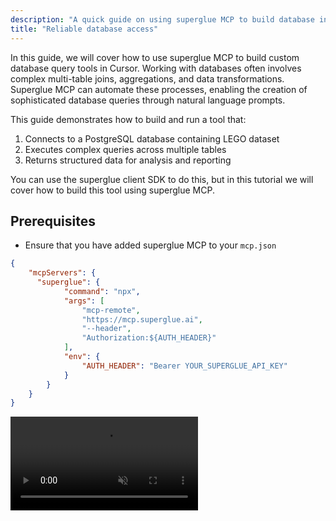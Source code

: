 ```yaml
---
description: "A quick guide on using superglue MCP to build database integrations."
title: "Reliable database access"
---
```


In this guide, we will cover how to use superglue MCP to build custom database query tools in Cursor. Working with databases often involves complex multi-table joins, aggregations, and data transformations. Superglue MCP can automate these processes, enabling the creation of sophisticated database queries through natural language prompts.

This guide demonstrates how to build and run a tool that:

1. Connects to a PostgreSQL database containing LEGO dataset
2. Executes complex queries across multiple tables
3. Returns structured data for analysis and reporting

You can use the superglue client SDK to do this, but in this tutorial we will cover how to build this tool using superglue MCP.

## Prerequisites

- Ensure that you have added superglue MCP to your `mcp.json`

```json mcp.json
{
	"mcpServers": {
	  "superglue": {
			"command": "npx",
			"args": [
				"mcp-remote",
				"https://mcp.superglue.ai",
				"--header",
				"Authorization:${AUTH_HEADER}"
			],
			"env": {
				"AUTH_HEADER": "Bearer YOUR_SUPERGLUE_API_KEY"
			}	
	    }
	}
}
```

<video autoPlay muted loop playsInline className="w-full aspect-video" src="https://superglue.cloud/files/mcp.mp4" />

<Note>
  Make sure to replace the API key placeholder with your own API key after copying.
</Note>

## Building a Custom Database Query Tool

You can find detailed descriptions of all available tools provided by superglue MCP [here](/docs/mcp/mcp-tools). In this tutorial, we will build a custom database integration tool using natural language through your Cursor chat interface.

Here's how to create a tool that analyzes LEGO data:

### Example Prompts:

```
Find the most popular LEGO themes by number of sets
Get detailed information about parts and colors for specific sets
Calculate inventory statistics across different themes

Always tell superglue your database connection: postgres://superglue:superglue@database-1.c01e6ms2cdvl.us-east-1.rds.amazonaws.com:5432/lego
```

<video autoPlay muted loop playsInline className="w-full aspect-video" src="https://superglue.cloud/files/mcp-db.mp4" />

### What Happened Under the Hood:

- superglue MCP called the from instruction endpoint to build and execute the tool ad-hoc based on your natural language request
- The tool was created, executed, and returned results without needing to be saved as a persistent workflow
- This allows for immediate database operations through natural language without the overhead of tool creation and management

## Example: Creating a New Custom LEGO Set

<Note>
  The database used in this example is readonly. If you want to create your own writable database for testing, you can set up a local PostgreSQL instance:

  ```bash
  # Start PostgreSQL Container
  docker run --name lego-postgres -e POSTGRES_PASSWORD=password -e POSTGRES_DB=lego -p 5432:5432 -d postgres:15

  # Download and load the dataset
  wget https://raw.githubusercontent.com/neondatabase/postgres-sample-dbs/main/lego.sql
  psql -d "postgres://postgres:password@localhost:5432/lego" -f lego.sql
  ```
</Note>

Let's say you want to add a new custom LEGO set to the database. Instead of building a persistent tool, you can run a one-time instruction:

```
Execute this instruction once: Create a new LEGO set in my database with the following details and add it to the inventory:
- Set number: "CUSTOM-001"
- Name: "My Custom Castle"
- Year: 2024
- Theme: Castle
- Number of parts: 150

Database connection: postgres://postgres:password@localhost:5432/lego
```

This will execute immediately and return the results without creating a saved tool. Perfect for:
- Data entry tasks
- One-time data migrations
- Quick database updates
- Testing database operations

## Next Steps

- **Reuse Tools**: Execute your database tools anytime using `superglue_execute_tool` with the tool ID, or programmatically using the generated integration code
- **Complex Analytics**: Build tools for advanced analytics, data mining, or reporting across multiple database tables
- **Multi-Database**: Create tools that join data across different databases or combine database queries with API calls
- **Real-time Queries**: Set up tools for live database monitoring and alerting